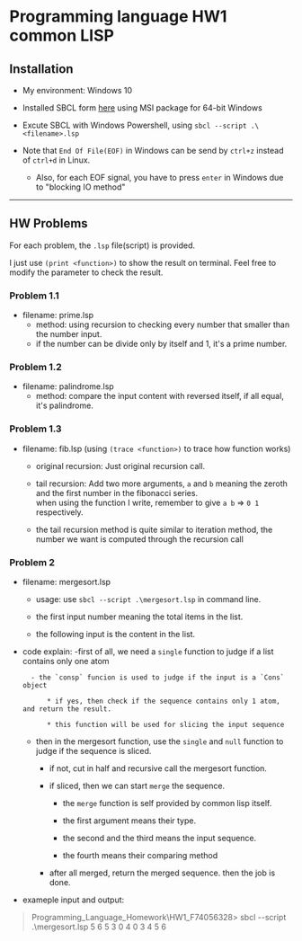 # Programming language HW1 common LISP

## Installation

- My environment: Windows 10

- Installed SBCL form [here](https://github.com/akovalenko/sbcl-win32-threads/wiki) using MSI package for 64-bit Windows

- Excute SBCL with Windows Powershell, using `sbcl --script .\<filename>.lsp`

* Note that `End Of File(EOF)` in Windows can be send by `ctrl+z` instead of `ctrl+d` in Linux.
    
    * Also, for each EOF signal, you have to press `enter` in Windows due to "blocking IO method"

----
## HW Problems

For each problem, the `.lsp` file(script) is provided.

I just use `(print <function>)` to show the result on terminal. Feel free to modify the parameter to check the result.

### Problem 1.1
- filename: prime.lsp
    - method: using recursion to checking every number that smaller than the number input.
    - if the number can be divide only by itself and 1, it\'s a prime number.

### Problem 1.2
- filename: palindrome.lsp
    - method: compare the input content with reversed itself, if all equal, it\'s palindrome.

### Problem 1.3
- filename: fib.lsp (using `(trace <function>)` to trace how function works)
    -  original recursion: Just original recursion call.
    
    -  tail recursion: Add two more arguments, `a` and `b` meaning the zeroth and the first number in the fibonacci series. <br> when using the function I write, remember to give `a b` => `0 1` respectively.

    - the tail recursion method is quite similar to iteration method, the number we want is computed through the recursion call

### Problem 2
- filename: mergesort.lsp
    - usage: use `sbcl --script .\mergesort.lsp` in command line.
    
    - the first input number meaning the total items in the list.

    - the following input is the content in the list.

- code explain:
    -first of all, we need a `single` function to judge if a list contains only one atom
    
        - the `consp` funcion is used to judge if the input is a `Cons` object
        
            * if yes, then check if the sequence contains only 1 atom, and return the result.
        
            * this function will be used for slicing the input sequence

    - then in the mergesort function, use the `single` and `null` function to judge if the sequence is sliced.

        - if not, cut in half and recursive call the mergesort function.

        - if sliced, then we can start `merge` the sequence.

            - the `merge` function is self provided by common lisp itself.
            
            - the first argument means their type. 
            
            - the second and the third means the input sequence. 
            
            - the fourth means their comparing method

        - after all merged, return the merged sequence. then the job is done.

- exameple input and output:
> Programming_Language_Homework\HW1_F74056328> sbcl --script .\mergesort.lsp
5
6 5 3 0 4
0 3 4 5 6